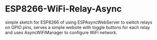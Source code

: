 # ESP8266-WiFi-Relay-Async
simple sketch for ESP8266 of using ESPAsyncWebServer to switch relays on GPIO pins, serves a simple website with toggle buttons for each relay and uses AsyncWiFiManager to configure WiFi network.
